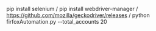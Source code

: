 pip install selenium /
pip install webdriver-manager /
https://github.com/mozilla/geckodriver/releases /
python firfoxAutomation.py --total_accounts 20

